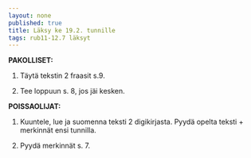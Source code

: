 ```yaml
---
layout: none
published: true
title: Läksy ke 19.2. tunnille
tags: rub11-12.7 läksyt
---
```

**PAKOLLISET:**

1. Täytä tekstin 2 fraasit s.9.

2. Tee loppuun s. 8, jos jäi kesken.

**POISSAOLIJAT:**

1. Kuuntele, lue ja suomenna teksti 2 digikirjasta. Pyydä opelta teksti + merkinnät ensi tunnilla.

2. Pyydä merkinnät s. 7. 
